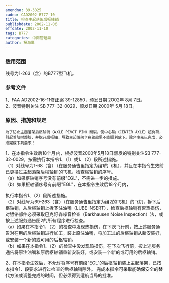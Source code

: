 ```yaml
---
amendno: 39-3825  
cadno: CAD2002-B777-10  
title: 检查主起落架后枢轴销  
publishdate: 2002-11-06  
effdate: 2002-11-10  
tags: B777  
categories: 中南管理局  
author: 祝海鹰  
---
```

  
### 适用范围  
线号为1-263（含）的B777型飞机。  
  
<!--more-->  
### 参考文件  
1、FAA AD2002-16-11修正案 39-12850，颁发日期 2002年 8月 7日。  
 2、波音特别关注 SB 777-32-0029，颁发日期 2000年 5月 18日。  
  
### 原因、措施和规定  
    为了防止主起落架后枢轴销（AXLE PIVOT PIN）断裂，使中心轴（CENTER AXLE）超负荷，引起着陆时爆胎，并脱开后枢轴，导致主起落架卡在轮舱里不能顺利放下。除非事先已完成，必须完成下列要求：  
 1、在本指令生效后18个月内，根据波音2000年5月18日颁发的特别关注SB 777-32-0029，按需执行本指令1、（1）或1、（2）段所述措施。  
    （1）对线号为1-68（含）（在服务通告里指定为组1的飞机），并且在本指令生效前已更换过主起落架后枢轴销的飞机，检查枢轴销的序号。  
（a）如果枢轴销序号没有前缀"EGL"，不需进一步的措施。  
（b）如果枢轴销序号有前缀"EGL"，在本指令生效后18个月内，  
  
  
执行本指令1、（2）段所述措施。  
（2）对线号为69-263（含）（在服务通告里指定为组2的飞机）的飞机，拆下后枢轴销，从后枢轴销上拆下注油嘴（LUBE INSERT），检查后枢轴销有否热损伤，对镀铬部件必须采取巴克好森噪音检查（Barkhausen Noise Inspection）法，或按上述服务通告图2的所有程序进行检查。  
    （a）如果在本指令1、（2）的检查中发现热损伤，在下次飞行前，按上述服务通告对在用的后枢轴销进行加工，装上原注油嘴，将加工过的后枢轴销从新安装好，或安装一个新的或可用的后枢轴销。  
    （b）如果在本指令1、（2）的检查中没发现热损伤，在下次飞行前，按上述服务通告将原注油嘴和原后枢轴销重新安装好，或安装一个新的或可用的后枢轴销。  
  
2、在本指令生效后，不允许将序号有前缀"EGL"的后枢轴销装上主起落架，已按本指令1、段要求进行过检查的后枢轴销除外。     完成本指令可采取能确保安全的替代方法或调整完成的时间，但必须得到适航当局的批准。  
